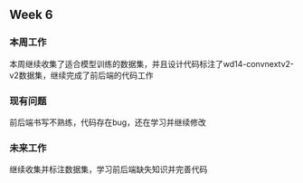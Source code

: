 ## Week 6

### 本周工作

本周继续收集了适合模型训练的数据集，并且设计代码标注了wd14-convnextv2-v2数据集，继续完成了前后端的代码工作

### 现有问题

前后端书写不熟练，代码存在bug，还在学习并继续修改

### 未来工作

继续收集并标注数据集，学习前后端缺失知识并完善代码